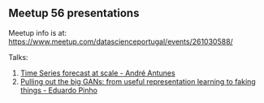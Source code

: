 ## Meetup 56 presentations

Meetup info is at: https://www.meetup.com/datascienceportugal/events/261030588/

Talks:

1. [Time Series forecast at scale - André Antunes](https://github.com/DataSciencePortugal/Meetups/blob/master/2019/20190605-DSPT%2356/talks/TimeSeries_04Jun.pdf)
2. [Pulling out the big GANs: from useful representation learning to faking things - Eduardo Pinho](https://enet4.github.io/dspt-representation-learning)

